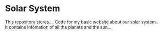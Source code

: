 # Solar System

This repository stores....
Code for my basic website about our solar system..
It contains infomation of all the planets and the sun...

